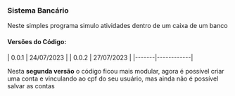 ### Sistema Bancário

Neste simples programa simulo atividades dentro de um caixa de um banco

#### Versões do Código: 

| 0.0.1 | 24/07/2023 |
| 0.0.2 | 27/07/2023 |
|-------|------------|

Nesta **segunda versão** o código ficou mais modular, agora é possível criar uma conta e vinculando ao cpf do seu usuário, mas ainda não é possível salvar as contas